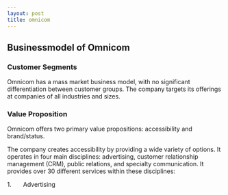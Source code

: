 ```yaml
---
layout: post
title: omnicom
---
```


Businessmodel of Omnicom
-------------------------

### Customer Segments

Omnicom has a mass market business model, with no significant differentiation between customer groups. The company targets its offerings at companies of all industries and sizes.

### Value Proposition

Omnicom offers two primary value propositions: accessibility and brand/status.

The company creates accessibility by providing a wide variety of options. It operates in four main disciplines: advertising, customer relationship management (CRM), public relations, and specialty communication. It provides over 30 different services within these disciplines:

   1.       Advertising
